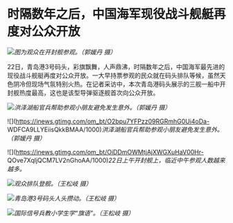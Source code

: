 # 时隔数年之后，中国海军现役战斗舰艇再度对公众开放

![](https://inews.gtimg.com/om_bt/O3B_bI6uYzwI0tHEgvDIY8AiIpaRUidALhxr1h-b6FftMAA/1000)_图为观众在开封舰参观。（郭媛丹
摄）_

22日，青岛港3号码头，彩旗飘舞，人声鼎沸，时隔数年之后，中国海军最先进的现役战斗舰艇再度对公众开放。一大早持票参观的民众就在码头排队等候，虽然天色阴冷但现场气氛特别火热。在记者采访中，本次青岛港码头展示的三舰一船中开封舰热度最高，这也是该型导弹驱逐舰首次向公众开放。

![](https://inews.gtimg.com/om_bt/OMI7xFtkDtGfSHgOb89eslxQ9FgVBdpu1WS0uhhsPYxJsAA/1000)_洪泽湖船官兵帮助参观小朋友避免发生意外。（郭媛丹
摄）_

![](https://inews.gtimg.com/om_bt/O2bpu7YFPzz09RGRmhG0Ui4oDa-
WDFCA9LLYEiisQkkBMAA/1000)_洪泽湖船官兵帮助参观小朋友避免发生意外。（郭媛丹 摄）_

![](https://inews.gtimg.com/om_bt/OiDDmOWMtjAjXWGXuHaV00Hr-
QOve7XqljQCM7LV2nGhoAA/1000)_22日上午开封舰上，临近中午参观人数越来越多。_

![](https://inews.gtimg.com/om_bt/OorpSiXrQ2QNOIJT_1XC0QTOSQ4QOFvWqA0_7-VPWjUiEAA/1000)_观众排队登舰。（王松岐
摄）_

![](https://inews.gtimg.com/om_bt/OXAZ8nMWGrFnCvhjauwPFfdh6NC0lFdYY1uoyg2sa7n20AA/1000)_青岛港3号码头人头攒动。（王松岐
摄）_

![](https://inews.gtimg.com/om_bt/OLpfDVc7Wsv1yX7GasXR7W_eUNYHfutE7lKSLC8385H6gAA/1000)_国际信号兵教小学生学“旗语”。（王松岐
摄）_


